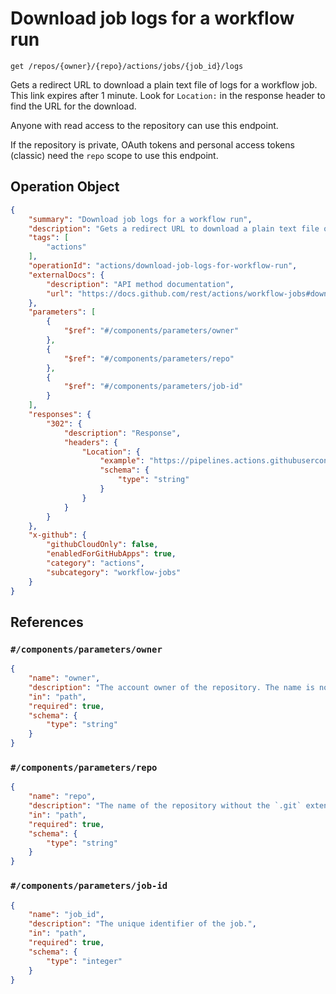 # Download job logs for a workflow run

`get /repos/{owner}/{repo}/actions/jobs/{job_id}/logs`

Gets a redirect URL to download a plain text file of logs for a workflow job. This link expires after 1 minute. Look
for `Location:` in the response header to find the URL for the download.

Anyone with read access to the repository can use this endpoint.

If the repository is private, OAuth tokens and personal access tokens (classic) need the `repo` scope to use this endpoint.

## Operation Object

```json
{
    "summary": "Download job logs for a workflow run",
    "description": "Gets a redirect URL to download a plain text file of logs for a workflow job. This link expires after 1 minute. Look\nfor `Location:` in the response header to find the URL for the download.\n\nAnyone with read access to the repository can use this endpoint.\n\nIf the repository is private, OAuth tokens and personal access tokens (classic) need the `repo` scope to use this endpoint.",
    "tags": [
        "actions"
    ],
    "operationId": "actions/download-job-logs-for-workflow-run",
    "externalDocs": {
        "description": "API method documentation",
        "url": "https://docs.github.com/rest/actions/workflow-jobs#download-job-logs-for-a-workflow-run"
    },
    "parameters": [
        {
            "$ref": "#/components/parameters/owner"
        },
        {
            "$ref": "#/components/parameters/repo"
        },
        {
            "$ref": "#/components/parameters/job-id"
        }
    ],
    "responses": {
        "302": {
            "description": "Response",
            "headers": {
                "Location": {
                    "example": "https://pipelines.actions.githubusercontent.com/ab1f3cCFPB34Nd6imvFxpGZH5hNlDp2wijMwl2gDoO0bcrrlJj/_apis/pipelines/1/jobs/19/signedlogcontent?urlExpires=2020-01-22T22%3A44%3A54.1389777Z&urlSigningMethod=HMACV1&urlSignature=2TUDfIg4fm36OJmfPy6km5QD5DLCOkBVzvhWZM8B%2BUY%3D",
                    "schema": {
                        "type": "string"
                    }
                }
            }
        }
    },
    "x-github": {
        "githubCloudOnly": false,
        "enabledForGitHubApps": true,
        "category": "actions",
        "subcategory": "workflow-jobs"
    }
}
```

## References

### `#/components/parameters/owner`

```json
{
    "name": "owner",
    "description": "The account owner of the repository. The name is not case sensitive.",
    "in": "path",
    "required": true,
    "schema": {
        "type": "string"
    }
}
```

### `#/components/parameters/repo`

```json
{
    "name": "repo",
    "description": "The name of the repository without the `.git` extension. The name is not case sensitive.",
    "in": "path",
    "required": true,
    "schema": {
        "type": "string"
    }
}
```

### `#/components/parameters/job-id`

```json
{
    "name": "job_id",
    "description": "The unique identifier of the job.",
    "in": "path",
    "required": true,
    "schema": {
        "type": "integer"
    }
}
```